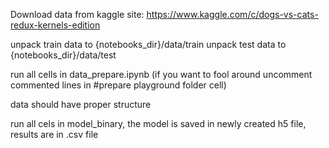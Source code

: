 Download data from kaggle site:
https://www.kaggle.com/c/dogs-vs-cats-redux-kernels-edition

unpack train data to {notebooks_dir}/data/train
unpack test data to {notebooks_dir}/data/test

run all cells in data_prepare.ipynb (if you want to fool around uncomment commented lines in #prepare playground folder cell)

data should have proper structure

run all cels in model_binary, the model is saved in newly created h5 file, results are in .csv file

